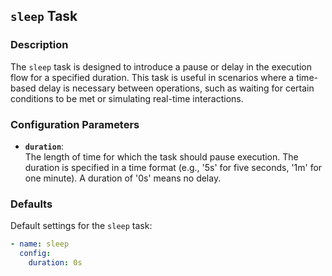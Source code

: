 ## `sleep` Task

### Description
The `sleep` task is designed to introduce a pause or delay in the execution flow for a specified duration. This task is useful in scenarios where a time-based delay is necessary between operations, such as waiting for certain conditions to be met or simulating real-time interactions.

### Configuration Parameters

- **`duration`**:\
  The length of time for which the task should pause execution. The duration is specified in a time format (e.g., '5s' for five seconds, '1m' for one minute). A duration of '0s' means no delay.

### Defaults

Default settings for the `sleep` task:

```yaml
- name: sleep
  config:
    duration: 0s
```
